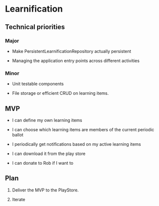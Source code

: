 # Learnification

## Technical priorities

### Major

- Make PersistentLearnificationRepository actually persistent

- Managing the application entry points across different activities

### Minor

- Unit testable components

- File storage or efficient CRUD on learning items.

## MVP

- I can define my own learning items

- I can choose which learning items are members of the current periodic ballot

- I periodically get notifications based on my active learning items

- I can download it from the play store

- I can donate to Rob if I want to

## Plan

1. Deliver the MVP to the PlayStore.

2. Iterate
